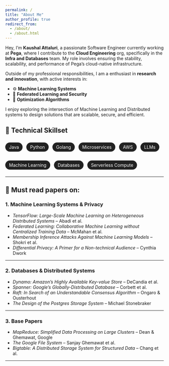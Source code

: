 ```yaml
---
permalink: /
title: "About Me"
author_profile: true
redirect_from: 
  - /about/
  - /about.html
---
```


Hey, 
I’m **Kaushal Attaluri**, a passionate Software Engineer currently working at **Pega**, where I contribute to the **Cloud Engineering** org, specifically in the **Infra and Databases** team. My role involves ensuring the stability, scalability, and performance of Pega’s cloud-native infrastructure.

Outside of my professional responsibilities, I am a enthusiast in **research and innovation**, with active interests in:

- ⚙️ **Machine Learning Systems**
- 🔐 **Federated Learning and Security**
- 🧠 **Optimization Algorithms**

I enjoy exploring the intersection of Machine Learning and  Distributed systems to design solutions that are scalable, secure, and efficient.

## 🧰 Technical Skillset

<div style="display: flex; flex-wrap: wrap; gap: 12px; margin-top: 10px;">

<span style="background-color: #222; color: #fff; padding: 6px 12px; border-radius: 20px; font-size: 14px;">Java</span>

<span style="background-color: #222; color: #fff; padding: 6px 12px; border-radius: 20px; font-size: 14px;">Python</span>

<span style="background-color: #222; color: #fff; padding: 6px 12px; border-radius: 20px; font-size: 14px;">Golang</span>

<span style="background-color: #222; color: #fff; padding: 6px 12px; border-radius: 20px; font-size: 14px;">Microservices</span>

<span style="background-color: #222; color: #fff; padding: 6px 12px; border-radius: 20px; font-size: 14px;">AWS</span>

<span style="background-color: #222; color: #fff; padding: 6px 12px; border-radius: 20px; font-size: 14px;">LLMs</span>

<span style="background-color: #222; color: #fff; padding: 6px 12px; border-radius: 20px; font-size: 14px;">Machine Learning</span>

<span style="background-color: #222; color: #fff; padding: 6px 12px; border-radius: 20px; font-size: 14px;">Databases</span>

<span style="background-color: #222; color: #fff; padding: 6px 12px; border-radius: 20px; font-size: 14px;">Serverless Compute</span>

</div>

---
## 📄 Must read papers on:

### 1. Machine Learning Systems & Privacy
- *TensorFlow: Large-Scale Machine Learning on Heterogeneous Distributed Systems* – Abadi et al.  
- *Federated Learning: Collaborative Machine Learning without Centralized Training Data* – McMahan et al.  
- *Membership Inference Attacks Against Machine Learning Models* – Shokri et al.  
- *Differential Privacy: A Primer for a Non-technical Audience* – Cynthia Dwork

---

### 2. Databases & Distributed Systems
- *Dynamo: Amazon’s Highly Available Key-value Store* – DeCandia et al.  
- *Spanner: Google’s Globally-Distributed Database* – Corbett et al.  
- *Raft: In Search of an Understandable Consensus Algorithm* – Ongaro & Ousterhout  
- *The Design of the Postgres Storage System* – Michael Stonebraker

---

### 3. Base Papers
- *MapReduce: Simplified Data Processing on Large Clusters* – Dean & Ghemawat, Google  
- *The Google File System* – Sanjay Ghemawat et al.  
- *Bigtable: A Distributed Storage System for Structured Data* – Chang et al.

---